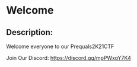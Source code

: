 
# Welcome
## Description:
Welcome everyone to our Prequals2K21CTF 

Join Our Discord:  https://discord.gg/mpPWxpY7K4

